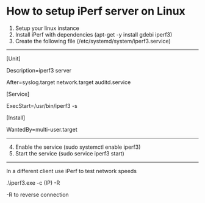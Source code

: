 # How to setup iPerf server on Linux

1. Setup your linux instance
2. Install iPerf with dependencies (apt-get -y install gdebi iperf3)
3. Create the following file (/etc/systemd/system/iperf3.service)

---

[Unit]

Description=iperf3 server

After=syslog.target network.target auditd.service

[Service]

ExecStart=/usr/bin/iperf3 -s

[Install]

WantedBy=multi-user.target

---

4. Enable the service (sudo systemctl enable iperf3)
5. Start the service (sudo service iperf3 start)


---

In a different client use iPerf to test network speeds

.\iperf3.exe -c (IP) -R

-R to reverse connection
